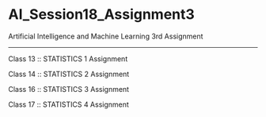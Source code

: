 # AI_Session18_Assignment3
Artificial Intelligence and Machine Learning 3rd Assignment

----------------------------------------------------------------

Class 13  :: STATISTICS 1 Assignment

Class 14  :: STATISTICS 2 Assignment

Class 16  :: STATISTICS 3 Assignment

Class 17  :: STATISTICS 4 Assignment
